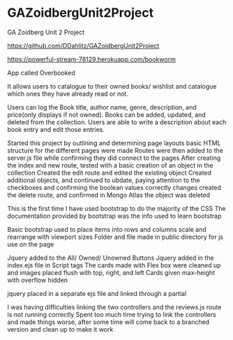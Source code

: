 # GAZoidbergUnit2Project
GA Zoidberg Unit 2 Project

https://github.com/DDahlitz/GAZoidbergUnit2Project

https://powerful-stream-78129.herokuapp.com/bookworm

App called Overbooked

It allows users to catalogue to their owned books/ wishlist and catalogue which ones they have already read or not.

Users can log the Book title, author name, genre, description, and price(only displays if not owned). Books can be added, updated, and deleted from the collection. Users are able to write a description about each book entry and edit those entries.




Started this project by outlining and determining page layouts
basic HTML structure for the different pages were made
Routes were then added to the server.js file while confirming they did connect to the pages
After creating the index and new route, tested with a basic creation of an object in the collection
Created the edit route and edited the existing object
Created additional objects, and continued to ubdate, paying attention to the checkboxes and confirming the boolean values correctly changes
created the delete route, and confirmed in Mongo Atlas the object was deleted

This is the first time I have used bootstrap to do the majority of the CSS
The documentation provided by bootstrap was the info used to learn bootstrap

Basic bootstrap used to place items into rows and columns scale and rearrange with viewport sizes
Folder and file made in public directory for js use on the page

Jquery added to the All/ Owned/ Unowned Buttons
Jquery added in the index.ejs file in Script tags
The cards made with Flex box were cleaned up and images placed flush with top, right, and left
Cards given max-height with overflow hidden

jquery placed in a separate ejs file and linked through a partial

I was having difficulties linking the two controllers and the reviews.js route is not running correctly
Spent too much time trying to link the controllers and made things worse, after some time will come back to a branched version and clean up to make it work